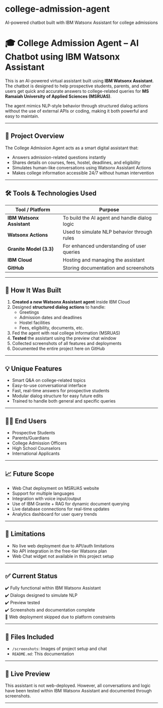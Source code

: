 # college-admission-agent
AI-powered chatbot built with IBM Watsonx Assistant for college admissions
# 🎓 College Admission Agent – AI Chatbot using IBM Watsonx Assistant

This is an AI-powered virtual assistant built using **IBM Watsonx Assistant**. The chatbot is designed to help prospective students, parents, and other users get quick and accurate answers to college-related queries for **MS Ramaiah University of Applied Sciences (MSRUAS)**.

The agent mimics NLP-style behavior through structured dialog actions without the use of external APIs or coding, making it both powerful and easy to maintain.

---

## 📌 Project Overview

The College Admission Agent acts as a smart digital assistant that:
- Answers admission-related questions instantly
- Shares details on courses, fees, hostel, deadlines, and eligibility
- Simulates human-like conversations using Watsonx Assistant Actions
- Makes college information accessible 24/7 without human intervention

---

## 🛠️ Tools & Technologies Used

| Tool / Platform          | Purpose                                      |
|--------------------------|----------------------------------------------|
| **IBM Watsonx Assistant** | To build the AI agent and handle dialog logic |
| **Watsonx Actions**      | Used to simulate NLP behavior through rules  |
| **Granite Model (3.3)**  | For enhanced understanding of user queries   |
| **IBM Cloud**            | Hosting and managing the assistant           |
| **GitHub**               | Storing documentation and screenshots        |

---

## 🔧 How It Was Built

1. **Created a new Watsonx Assistant agent** inside IBM Cloud
2. Designed **structured dialog actions** to handle:
   - Greetings
   - Admission dates and deadlines
   - Hostel facilities
   - Fees, eligibility, documents, etc.
3. Fed the agent with real college information (MSRUAS)
4. **Tested** the assistant using the preview chat window
5. Collected screenshots of all features and deployments
6. Documented the entire project here on GitHub

---

## 💡 Unique Features

- Smart Q&A on college-related topics
- Easy-to-use conversational interface
- Fast, real-time answers for prospective students
- Modular dialog structure for easy future edits
- Trained to handle both general and specific queries


---

## 👨‍💼 End Users

- Prospective Students  
- Parents/Guardians  
- College Admission Officers  
- High School Counselors  
- International Applicants

---

## 📈 Future Scope

- Web Chat deployment on MSRUAS website  
- Support for multiple languages  
- Integration with voice input/output  
- Use of IBM Granite + RAG for dynamic document querying  
- Live database connections for real-time updates  
- Analytics dashboard for user query trends

---

## 🧩 Limitations

- No live web deployment due to API/auth limitations  
- No API integration in the free-tier Watsonx plan  
- Web Chat widget not available in this project setup

---

## ✅ Current Status

✔️ Fully functional within IBM Watsonx Assistant  
✔️ Dialogs designed to simulate NLP  
✔️ Preview tested  
✔️ Screenshots and documentation complete  
🚫 Web deployment skipped due to platform constraints

---

## 📂 Files Included

- `/screenshots`: Images of project setup and chat  
- `README.md`: This documentation  
  
---

## 🔗 Live Preview

This assistant is not web-deployed. However, all conversations and logic have been tested within IBM Watsonx Assistant and documented through screenshots.

---

